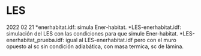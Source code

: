 # LES

2022 02 21
*enerhabitat.idf: simula Ener-habitat.
*LES-enerhabitat.idf: simulación del LES con las condiciones para que simule Ener-habitat.
*LES-enerhabitat_prueba.idf: igual al LES-enerhabitat.idf pero con el muro opuesto al sc sin condición adiabática, con masa termica, sc de lámina.